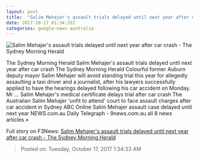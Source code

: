 ```yaml
---
layout: post
title:  "Salim Mehajer's assault trials delayed until next year after car crash - The Sydney Morning Herald"
date: 2017-10-17 01:34:33Z
categories: google-news-australia
---
```


![Salim Mehajer's assault trials delayed until next year after car crash - The Sydney Morning Herald](http://www.smh.com.au/content/dam/images/g/w/s/a/l/p/image.related.articleLeadwide.620x349.gz2cps.png/1508204003489.jpg)

The Sydney Morning Herald Salim Mehajer's assault trials delayed until next year after car crash The Sydney Morning Herald Colourful former Auburn deputy mayor Salim Mehajer will avoid standing trial this year for allegedly assaulting a taxi driver and a journalist, after his lawyers successfully applied to have the hearings delayed following his car accident on Monday. Mr ... Salim Mehajer's medical certificate delays trial after car crash The Australian Salim Mehajer 'unfit to attend' court to face assault charges after car accident in Sydney ABC Online Salim Mehajer assault case delayed until next year NEWS.com.au Daily Telegraph - 9news.com.au all 8 news articles »


Full story on F3News: [Salim Mehajer's assault trials delayed until next year after car crash - The Sydney Morning Herald](http://www.f3nws.com/n/kxcDdC)

> Posted on: Tuesday, October 17, 2017 1:34:33 AM
